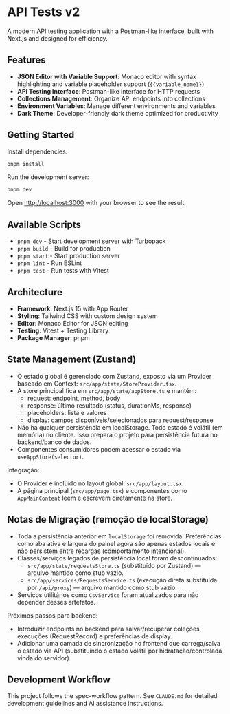 # API Tests v2

A modern API testing application with a Postman-like interface, built with Next.js and designed for efficiency.

## Features

- **JSON Editor with Variable Support**: Monaco editor with syntax highlighting and variable placeholder support (`{{variable_name}}`)
- **API Testing Interface**: Postman-like interface for HTTP requests
- **Collections Management**: Organize API endpoints into collections
- **Environment Variables**: Manage different environments and variables
- **Dark Theme**: Developer-friendly dark theme optimized for productivity

## Getting Started

Install dependencies:

```bash
pnpm install
```

Run the development server:

```bash
pnpm dev
```

Open [http://localhost:3000](http://localhost:3000) with your browser to see the result.

## Available Scripts

- `pnpm dev` - Start development server with Turbopack
- `pnpm build` - Build for production
- `pnpm start` - Start production server
- `pnpm lint` - Run ESLint
- `pnpm test` - Run tests with Vitest

## Architecture

- **Framework**: Next.js 15 with App Router
- **Styling**: Tailwind CSS with custom design system
- **Editor**: Monaco Editor for JSON editing
- **Testing**: Vitest + Testing Library
- **Package Manager**: pnpm

## State Management (Zustand)

- O estado global é gerenciado com Zustand, exposto via um Provider baseado em Context: `src/app/state/StoreProvider.tsx`.
- A store principal fica em `src/app/state/appStore.ts` e mantém:
  - request: endpoint, method, body
  - response: último resultado (status, durationMs, response)
  - placeholders: lista e valores
  - display: campos disponíveis/selecionados para request/response
- Não há qualquer persistência em localStorage. Todo estado é volátil (em memória) no cliente. Isso prepara o projeto para persistência futura no backend/banco de dados.
- Componentes consumidores podem acessar o estado via `useAppStore(selector)`.

Integração:

- O Provider é incluído no layout global: `src/app/layout.tsx`.
- A página principal (`src/app/page.tsx`) e componentes como `AppMainContent` leem e escrevem diretamente na store.

## Notas de Migração (remoção de localStorage)

- Toda a persistência anterior em `localStorage` foi removida. Preferências como aba ativa e largura do painel agora são apenas estados locais e não persistem entre recargas (comportamento intencional).
- Classes/serviços legados de persistência local foram descontinuados:
  - `src/app/state/requestsStore.ts` (substituído por Zustand) — arquivo mantido como stub vazio.
  - `src/app/services/RequestsService.ts` (execução direta substituída por `/api/proxy`) — arquivo mantido como stub vazio.
- Serviços utilitários como `CsvService` foram atualizados para não depender desses artefatos.

Próximos passos para backend:

- Introduzir endpoints no backend para salvar/recuperar coleções, execuções (RequestRecord) e preferências de display.
- Adicionar uma camada de sincronização no frontend que carrega/salva o estado via API (substituindo o estado volátil por hidratação/controlada vinda do servidor).

## Development Workflow

This project follows the spec-workflow pattern. See `CLAUDE.md` for detailed development guidelines and AI assistance instructions.
